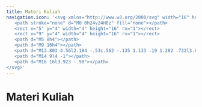 ```yaml
---
title: Materi Kuliah
navigation.icon: '<svg xmlns="http://www.w3.org/2000/svg" width="16" height="16" viewBox="0 0 24 24" stroke-width="2" stroke="currentColor" fill="none" stroke-linecap="round" stroke-linejoin="round">
   <path stroke="none" d="M0 0h24v24H0z" fill="none"></path>
   <rect x="5" y="4" width="4" height="16" rx="1"></rect>
   <rect x="9" y="4" width="4" height="16" rx="1"></rect>
   <path d="M5 8h4"></path>
   <path d="M9 16h4"></path>
   <path d="M13.803 4.56l2.184 -.53c.562 -.135 1.133 .19 1.282 .732l3.695 13.418a1.02 1.02 0 0 1 -.634 1.219l-.133 .041l-2.184 .53c-.562 .135 -1.133 -.19 -1.282 -.732l-3.695 -13.418a1.02 1.02 0 0 1 .634 -1.219l.133 -.041z"></path>
   <path d="M14 9l4 -1"></path>
   <path d="M16 16l3.923 -.98"></path>
</svg>'
---
```


# Materi Kuliah